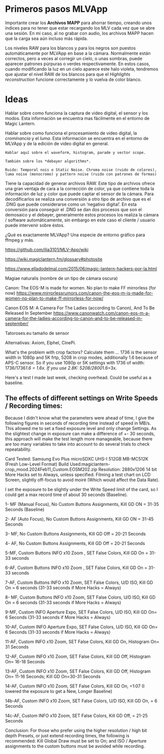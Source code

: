 # Primeros pasos MLVApp

Importante crear los **Archivos MAPP** para ahorrar tiempo, creando unos índices para no tener que estar recargando los MLV cada vez que se abre una sesión. En mi caso, al no grabar con audio, los archivos MAPP hacen que la carga sea aún incluso más rápida.

Los niveles RAW para los blancos y para los negros son puestos automáticamente por MLVApp en base a la cámara. Normalmente están correctos, pero a veces al corregir un cielo, o unas sombras, puede aparecer patrones púrpuras o verdes respectivamente. En estos casos, cuando modificando la luz en un cielo aparece este halo violeta, tendremos que ajustar el nivel RAW de los blancos para que el *Highlights reconstruction* funcione correctamente y lo vuelva de color blanco.


# Ideas

Hablar sobre como funciona la captura de video digital, el sensor y los modos. Esta información se encuentra mas fácilmente en el entorno de Magic Lantern.

Hablar sobre como funciona el procesamiento de video digital, la *crominancia* y el *luma*. Esta información se encuentra en el entorno de MLVApp y de la edición de video digital en general.
	
	Hablar aquí sobre el waveform, histogram, parade y vector scope.
	
	También sobre los *debayer algorithms*.
	
	Ruido: Temporal nois o Static Noise. Chroma noise (ruido de colores), luma noise (monocromo) y pattern noise (ruido con patrones de formas)

Tiene la capacidad de generar archivos RAW. Este tipo de archivos ofrece una gran ventaja de cara a la corrección de color, ya que contiene toda la información de luz y color que puede captar el sensor de la cámara. Para decodificarlos se realiza una conversión a otro tipo de archivo que es el .DNG que puede considerarse como un ‘negativo digital’. En esta conversión para conseguir el .DNG se dan dos procesos que son el demosaico y el debayer, generalmente estos procesos los realiza la cámara / software automáticamente, sin embargo en este caso el cliente / usuario puede intervenir sobre éstos.
	
¿Qué es exactamente MLVApp? Una especie de entorno gráfico para ffmpeg y más.

https://github.com/ilia3101/MLV-App/wiki

https://wiki.magiclantern.fm/glossary#photosite

https://www.elladodelmal.com/2015/06/magic-lantern-hackers-por-la.html

Magiae naturalis (nombre de un tipo de cámara oscura)

Canon: The EOS-M is made for women. No plan to make FF mirrorless (for now)
https://www.mirrorlessrumors.com/canon-the-eos-m-is-made-for-women-no-plan-to-make-ff-mirrorless-for-now/

Canon EOS M: A Camera For The Ladies (according to Canon), And To Be Released In September
https://www.canonwatch.com/canon-eos-m-a-camera-for-the-ladies-according-to-canon-and-to-be-released-in-september/

Tatoroses.eu tamaño de sensor

Alternativas: Axiom, Elphel, CinePi.

What's the problem with crop factors? Calculate them ... 1736 is the sensor width in 1080p and 5K frtp, 5208 in crop modes, additionally 1.6 because of APS-C sensor. So if you use 1080p or 5K settings with 1736 of width: 1736/1736*1.6 = 1.6x. If you use 2.8K: 5208/2800*1.6=3x.

Here's a test I made last week, checking overhead. Could be useful as a baseline.

## The effects of different settings on Write Speeds / Recording times:


Because I didn't know what the parameters were ahead of time, I give the following figures in seconds of recording time instead of speed in MB/s.
This allowed me to set a fixed exposure level and only change Settings.
As the slightest change in exposure can make a difference of +- 30 seconds, this approach will make the test length more manageable, because there are too many variables to take into account to do several trials to check repeatability.

Card Tested: Samsung Evo Plus microSDXC UHS-I 512GB MB-MC512K (Fresh Low-Level Format)
Build Used:magiclantern-crop_mood.2024Feb11_Custom.EOSM202.zip
Resolution: 2880x1206 14 bit
More Hacks set to Always, unless specified.
Filming a test chart on LCD Screen, slightly off-focus to avoid moiré (Which would affect the Data Rate).

I set the exposure to be slightly under the Write Speed limit of the card,  so I could get a max record time of about 30 seconds (Baseline).

1- MF (Manual Focus), No Custom Buttons Assignments, Kill GD ON = 31-35 Seconds (Baseline)

2- AF (Auto Focus), No Custom Buttons Assignments, Kill GD ON = 31-45 Seconds

3- MF, No Custom Buttons Assignments, Kill GD Off = 20-21 Seconds

4- AF, No Custom Buttons Assignments, Kill GD Off = 20-21 Seconds

5-MF, Custom Buttons INFO x10 Zoom , SET False Colors, Kill GD On = 31-33 seconds

6-AF, Custom Buttons INFO x10 Zoom , SET False Colors, Kill GD On = 31-33 seconds

7-AF, Custom Buttons INFO x10 Zoom, SET False Colors, U/D ISO, Kill GD On = 6 seconds (31-33 seconds if More Hacks = Always)

8- MF, Custom Buttons INFO x10 Zoom, SET False Colors, U/D ISO, Kill GD On = 6 seconds (31-33 seconds if More Hacks = Always)

9-MF, Custom INFO Aperture Expo, SET False Colors, U/D ISO, Kill GD On= 6 Seconds (31-33 seconds if More Hacks = Always)

10-AF, Custom INFO Aperture Expo, SET False Colors, U/D ISO, Kill GD On= 6 Seconds (31-33 seconds if More Hacks = Always)

11-AF, Custom INFO x10 Zoom, SET False Colors, Kill GD On, Histogram On= 31 Seconds

12-AF, Custom INFO x10 Zoom, SET False Colors, Kill GD Off, Histogram On= 16-18 Seconds

13-AF, Custom INFO x10 Zoom, SET False Colors, Kill GD Off, Histogram On= 11-16  Seconds; Kill GD On=30-31 Seconds

14-AF, Custom INFO x10 Zoom, SET False Colors, Kill GD On,  =1:07 (I lowered the exposure to get a New, Longer Baseline)

14b-AF, Custom INFO x10 Zoom, SET False Colors, U/D ISO, Kill GD On,  = 6 Seconds

14c-AF, Custom INFO x10 Zoom, SET False Colors, Kill GD Off,  = 21-25 Seconds

Conclusion: For those who prefer using the higher resolution / high bit depth Presets, or just extend recording times, the following is recommended:
Kill Global Draw must be set to On;
and ISO / Aperture assignments to the custom buttons must be avoided while recording.
